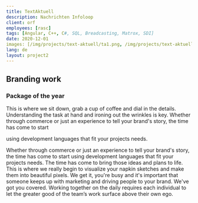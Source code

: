 ```yaml
---
title: TextAktuell
description: Nachrichten Infoloop
client: orf
employees: [rasc]
tags: [Angular, C++, C#, SQL, Breadcasting, Matrox, SDI]
date: 2020-12-01
images: [/img/projects/text-aktuell/ta1.png, /img/projects/text-aktuell/ta2.jpg, /img/projects/text-aktuell/ta3.jpg, /img/projects/text-aktuell/ta4.jpg]
lang: de
layout: project2
---
```


## Branding work
### Package of the year
			  
This is where we sit down, grab a cup of coffee and dial in the details. Understanding the task at hand and ironing out the wrinkles is key. Whether through commerce or just an experience to tell your brand's story, the time has come to start

using development languages that fit your projects needs.

Whether through commerce or just an experience to tell your brand's story, the time has come to start using development languages that fit your projects needs. The time has come to bring those ideas and plans to life. This is where we really begin to visualize your napkin sketches and make them into beautiful pixels. We get it, you're busy and it's important that someone keeps up with marketing and driving people to your brand. We've got you covered. Working together on the daily requires each individual to let the greater good of the team’s work surface above their own ego.